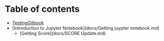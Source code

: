 # Table of contents

* [TestingGitbook](README.md)
* [Introduction to Jupyter Notebook](docs/Getting juypter notebook.md)
  * [Getting Score](docs/SCORE Update.md)


